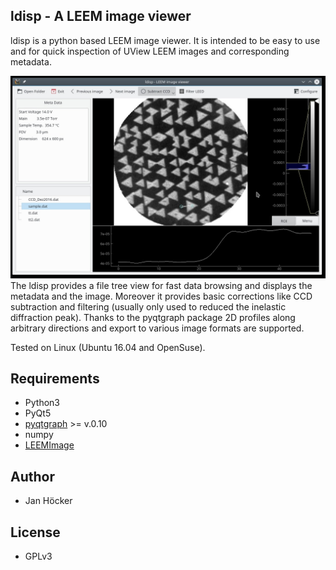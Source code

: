 ## ldisp - A LEEM image viewer
ldisp is a python based LEEM image viewer. It is intended to be easy 
to use and for quick inspection of UView LEEM images and corresponding metadata.

![ldisp screenshot](screenshot_ldisp.jpg)
The ldisp provides a file tree view for fast data browsing and displays 
the metadata and the image. Moreover it provides basic corrections
like CCD subtraction and filtering (usually only used to reduced the inelastic 
diffraction peak). Thanks to the pyqtgraph package 2D profiles along arbitrary
directions and export to various image formats are supported.

Tested on Linux (Ubuntu 16.04 and OpenSuse).

## Requirements
- Python3
- PyQt5
- [pyqtgraph](www.pyqtgraph.org) >= v.0.10
- numpy
- [LEEMImage](www.github.com/jhoecker/pyLEEMImage)

## Author
- Jan Höcker

## License
- GPLv3

